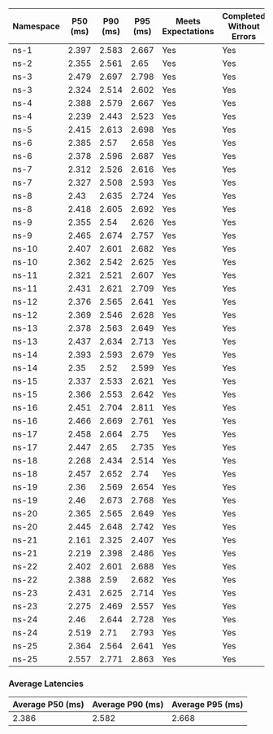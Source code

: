 | Namespace | P50 (ms) | P90 (ms) | P95 (ms) | Meets Expectations | Completed Without Errors |
|-----------|----------|----------|----------|--------------------|--------------------------|
| ns-1 | 2.397 | 2.583 | 2.667 | Yes | Yes |
| ns-2 | 2.355 | 2.561 | 2.65 | Yes | Yes |
| ns-3 | 2.479 | 2.697 | 2.798 | Yes | Yes |
| ns-3 | 2.324 | 2.514 | 2.602 | Yes | Yes |
| ns-4 | 2.388 | 2.579 | 2.667 | Yes | Yes |
| ns-4 | 2.239 | 2.443 | 2.523 | Yes | Yes |
| ns-5 | 2.415 | 2.613 | 2.698 | Yes | Yes |
| ns-6 | 2.385 | 2.57 | 2.658 | Yes | Yes |
| ns-6 | 2.378 | 2.596 | 2.687 | Yes | Yes |
| ns-7 | 2.312 | 2.526 | 2.616 | Yes | Yes |
| ns-7 | 2.327 | 2.508 | 2.593 | Yes | Yes |
| ns-8 | 2.43 | 2.635 | 2.724 | Yes | Yes |
| ns-8 | 2.418 | 2.605 | 2.692 | Yes | Yes |
| ns-9 | 2.355 | 2.54 | 2.626 | Yes | Yes |
| ns-9 | 2.465 | 2.674 | 2.757 | Yes | Yes |
| ns-10 | 2.407 | 2.601 | 2.682 | Yes | Yes |
| ns-10 | 2.362 | 2.542 | 2.625 | Yes | Yes |
| ns-11 | 2.321 | 2.521 | 2.607 | Yes | Yes |
| ns-11 | 2.431 | 2.621 | 2.709 | Yes | Yes |
| ns-12 | 2.376 | 2.565 | 2.641 | Yes | Yes |
| ns-12 | 2.369 | 2.546 | 2.628 | Yes | Yes |
| ns-13 | 2.378 | 2.563 | 2.649 | Yes | Yes |
| ns-13 | 2.437 | 2.634 | 2.713 | Yes | Yes |
| ns-14 | 2.393 | 2.593 | 2.679 | Yes | Yes |
| ns-14 | 2.35 | 2.52 | 2.599 | Yes | Yes |
| ns-15 | 2.337 | 2.533 | 2.621 | Yes | Yes |
| ns-15 | 2.366 | 2.553 | 2.642 | Yes | Yes |
| ns-16 | 2.451 | 2.704 | 2.811 | Yes | Yes |
| ns-16 | 2.466 | 2.669 | 2.761 | Yes | Yes |
| ns-17 | 2.458 | 2.664 | 2.75 | Yes | Yes |
| ns-17 | 2.447 | 2.65 | 2.735 | Yes | Yes |
| ns-18 | 2.268 | 2.434 | 2.514 | Yes | Yes |
| ns-18 | 2.457 | 2.652 | 2.74 | Yes | Yes |
| ns-19 | 2.36 | 2.569 | 2.654 | Yes | Yes |
| ns-19 | 2.46 | 2.673 | 2.768 | Yes | Yes |
| ns-20 | 2.365 | 2.565 | 2.649 | Yes | Yes |
| ns-20 | 2.445 | 2.648 | 2.742 | Yes | Yes |
| ns-21 | 2.161 | 2.325 | 2.407 | Yes | Yes |
| ns-21 | 2.219 | 2.398 | 2.486 | Yes | Yes |
| ns-22 | 2.402 | 2.601 | 2.688 | Yes | Yes |
| ns-22 | 2.388 | 2.59 | 2.682 | Yes | Yes |
| ns-23 | 2.431 | 2.625 | 2.714 | Yes | Yes |
| ns-23 | 2.275 | 2.469 | 2.557 | Yes | Yes |
| ns-24 | 2.46 | 2.644 | 2.728 | Yes | Yes |
| ns-24 | 2.519 | 2.71 | 2.793 | Yes | Yes |
| ns-25 | 2.364 | 2.564 | 2.641 | Yes | Yes |
| ns-25 | 2.557 | 2.771 | 2.863 | Yes | Yes |

### Average Latencies
| Average P50 (ms) | Average P90 (ms) | Average P95 (ms) |
|------------------|------------------|------------------|
| 2.386 | 2.582 | 2.668 |
